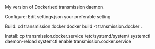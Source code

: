 My version of Dockerized transmission daemon.

Configure:
Edit settings.json your preferable setting

Build:
	cd transmission.docker
	docker build -t transmission.docker .

Install:
	cp transmission.docker.service /etc/systemd/system/
	systemctl daemon-reload
	systemctl enable transmission.docker.service
